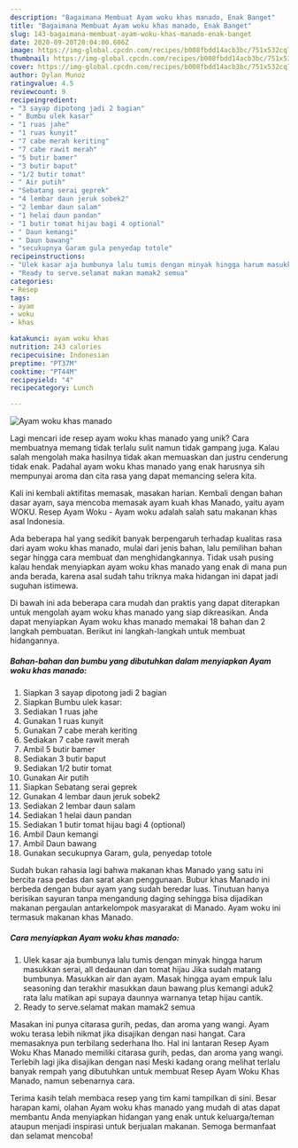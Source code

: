 ```yaml
---
description: "Bagaimana Membuat Ayam woku khas manado, Enak Banget"
title: "Bagaimana Membuat Ayam woku khas manado, Enak Banget"
slug: 143-bagaimana-membuat-ayam-woku-khas-manado-enak-banget
date: 2020-09-20T20:04:00.606Z
image: https://img-global.cpcdn.com/recipes/b008fbdd14acb3bc/751x532cq70/ayam-woku-khas-manado-foto-resep-utama.jpg
thumbnail: https://img-global.cpcdn.com/recipes/b008fbdd14acb3bc/751x532cq70/ayam-woku-khas-manado-foto-resep-utama.jpg
cover: https://img-global.cpcdn.com/recipes/b008fbdd14acb3bc/751x532cq70/ayam-woku-khas-manado-foto-resep-utama.jpg
author: Dylan Munoz
ratingvalue: 4.5
reviewcount: 9
recipeingredient:
- "3 sayap dipotong jadi 2 bagian"
- " Bumbu ulek kasar"
- "1 ruas jahe"
- "1 ruas kunyit"
- "7 cabe merah keriting"
- "7 cabe rawit merah"
- "5 butir bamer"
- "3 butir baput"
- "1/2 butir tomat"
- " Air putih"
- "Sebatang serai geprek"
- "4 lembar daun jeruk sobek2"
- "2 lembar daun salam"
- "1 helai daun pandan"
- "1 butir tomat hijau bagi 4 optional"
- " Daun kemangi"
- " Daun bawang"
- "secukupnya Garam gula penyedap totole"
recipeinstructions:
- "Ulek kasar aja bumbunya lalu tumis dengan minyak hingga harum masukkan serai, all dedaunan dan tomat hijau Jika sudah matang bumbunya. Masukkan air dan ayam. Masak hingga ayam empuk lalu seasoning dan terakhir masukkan daun bawang plus kemangi aduk2 rata lalu matikan api supaya daunnya warnanya tetap hijau cantik."
- "Ready to serve.selamat makan mamak2 semua"
categories:
- Resep
tags:
- ayam
- woku
- khas

katakunci: ayam woku khas 
nutrition: 243 calories
recipecuisine: Indonesian
preptime: "PT37M"
cooktime: "PT44M"
recipeyield: "4"
recipecategory: Lunch

---
```



![Ayam woku khas manado](https://img-global.cpcdn.com/recipes/b008fbdd14acb3bc/751x532cq70/ayam-woku-khas-manado-foto-resep-utama.jpg)

Lagi mencari ide resep ayam woku khas manado yang unik? Cara membuatnya memang tidak terlalu sulit namun tidak gampang juga. Kalau salah mengolah maka hasilnya tidak akan memuaskan dan justru cenderung tidak enak. Padahal ayam woku khas manado yang enak harusnya sih mempunyai aroma dan cita rasa yang dapat memancing selera kita.

Kali ini kembali aktifitas memasak, masakan harian. Kembali dengan bahan dasar ayam, saya mencoba memasak ayam kuah khas Manado, yaitu ayam WOKU. Resep Ayam Woku - Ayam woku adalah salah satu makanan khas asal Indonesia.

Ada beberapa hal yang sedikit banyak berpengaruh terhadap kualitas rasa dari ayam woku khas manado, mulai dari jenis bahan, lalu pemilihan bahan segar hingga cara membuat dan menghidangkannya. Tidak usah pusing kalau hendak menyiapkan ayam woku khas manado yang enak di mana pun anda berada, karena asal sudah tahu triknya maka hidangan ini dapat jadi suguhan istimewa.


Di bawah ini ada beberapa cara mudah dan praktis yang dapat diterapkan untuk mengolah ayam woku khas manado yang siap dikreasikan. Anda dapat menyiapkan Ayam woku khas manado memakai 18 bahan dan 2 langkah pembuatan. Berikut ini langkah-langkah untuk membuat hidangannya.

<!--inarticleads1-->

##### Bahan-bahan dan bumbu yang dibutuhkan dalam menyiapkan Ayam woku khas manado:

1. Siapkan 3 sayap dipotong jadi 2 bagian
1. Siapkan  Bumbu ulek kasar:
1. Sediakan 1 ruas jahe
1. Gunakan 1 ruas kunyit
1. Gunakan 7 cabe merah keriting
1. Sediakan 7 cabe rawit merah
1. Ambil 5 butir bamer
1. Sediakan 3 butir baput
1. Sediakan 1/2 butir tomat
1. Gunakan  Air putih
1. Siapkan Sebatang serai geprek
1. Gunakan 4 lembar daun jeruk sobek2
1. Sediakan 2 lembar daun salam
1. Sediakan 1 helai daun pandan
1. Sediakan 1 butir tomat hijau bagi 4 (optional)
1. Ambil  Daun kemangi
1. Ambil  Daun bawang
1. Gunakan secukupnya Garam, gula, penyedap totole


Sudah bukan rahasia lagi bahwa makanan khas Manado yang satu ini bercita rasa pedas dan sarat akan penggunaan. Bubur khas Manado ini berbeda dengan bubur ayam yang sudah beredar luas. Tinutuan hanya berisikan sayuran tanpa mengandung daging sehingga bisa dijadikan makanan pergaulan antarkelompok masyarakat di Manado. Ayam woku ini termasuk makanan khas Manado. 

<!--inarticleads2-->

##### Cara menyiapkan Ayam woku khas manado:

1. Ulek kasar aja bumbunya lalu tumis dengan minyak hingga harum masukkan serai, all dedaunan dan tomat hijau Jika sudah matang bumbunya. Masukkan air dan ayam. Masak hingga ayam empuk lalu seasoning dan terakhir masukkan daun bawang plus kemangi aduk2 rata lalu matikan api supaya daunnya warnanya tetap hijau cantik.
1. Ready to serve.selamat makan mamak2 semua


Masakan ini punya citarasa gurih, pedas, dan aroma yang wangi. Ayam woku terasa lebih nikmat jika disajikan dengan nasi hangat. Cara memasaknya pun terbilang sederhana lho. Hal ini lantaran Resep Ayam Woku Khas Manado memiliki citarasa gurih, pedas, dan aroma yang wangi. Terlebih lagi jika disajikan dengan nasi Meski kadang orang melihat terlalu banyak rempah yang dibutuhkan untuk membuat Resep Ayam Woku Khas Manado, namun sebenarnya cara. 

Terima kasih telah membaca resep yang tim kami tampilkan di sini. Besar harapan kami, olahan Ayam woku khas manado yang mudah di atas dapat membantu Anda menyiapkan hidangan yang enak untuk keluarga/teman ataupun menjadi inspirasi untuk berjualan makanan. Semoga bermanfaat dan selamat mencoba!
